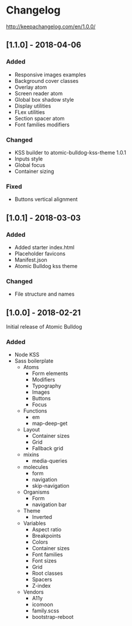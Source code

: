 # Changelog

http://keepachangelog.com/en/1.0.0/

## [1.1.0] - 2018-04-06

### Added

* Responsive images examples
* Background cover classes
* Overlay atom
* Screen reader atom
* Global box shadow style
* Display utilities
* FLex utilities
* Section spacer atom
* Font families modifiers

### Changed

* KSS builder to atomic-bulldog-kss-theme 1.0.1
* Inputs style
* Global focus
* Container sizing

### Fixed

* Buttons vertical alignment 


## [1.0.1] - 2018-03-03

### Added

* Added starter index.html
* Placeholder favicons
* Manifest.json
* Atomic Bulldog kss theme

### Changed

* File structure and names

## [1.0.0] - 2018-02-21

Initial release of Atomic Bulldog

### Added

* Node KSS
* Sass boilerplate
  * Atoms
    * Form elements
    * Modifiers
    * Typography
    * Images
    * Buttons
    * Focus
  * Functions
    * em
    * map-deep-get
  * Layout
    * Container sizes
    * Grid
    * Fallback grid
  * mixins
    * media-queries
  * molecules
    * form
    * navigation
    * skip-navigation
  * Organisms
    * Form
    * navigation bar
  * Theme
    * Inverted
  * Variables
    * Aspect ratio
    * Breakpoints
    * Colors
    * Container sizes
    * Font families
    * Font sizes
    * Grid
    * Root classes
    * Spacers
    * Z-index
  * Vendors
    * A11y
    * icomoon
    * family.scss
    * bootstrap-reboot
